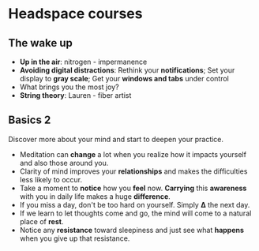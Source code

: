 # Headspace courses


## The wake up

* **Up in the air**: nitrogen - impermanence
* **Avoiding digital distractions**: Rethink your **notifications**; Set your display to **gray scale**; Get your **windows and tabs** under control 
* What brings you the most joy?
* **String theory**: Lauren - fiber artist

## Basics 2

Discover more about your mind and start to deepen your practice.

* Meditation can **change** a lot when you realize how it impacts yourself and also those around you.
* Clarity of mind improves your **relationships** and makes  the difficulties less likely to occur.
* Take a moment to **notice** how you **feel** now. **Carrying** this **awareness** with you in daily life makes a huge **difference**.
* If you miss a day, don't be too hard on yourself. Simply **∆** the next day. 
* If we learn to let thoughts come and go, the mind will come to a natural place of **rest**.
* Notice any **resistance** toward sleepiness and just see what **happens** when you give up that resistance.